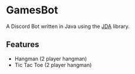 # GamesBot

A Discord Bot written in Java using the [JDA](https://github.com/discord-jda/JDA) library.

## Features

- Hangman (2 player hangman)
- Tic Tac Toe (2 player hangman)